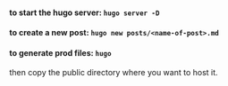 #### to start the hugo server: `hugo server -D`  

#### to create a new post: `hugo new posts/<name-of-post>.md`  

#### to generate prod files: `hugo`   
then copy the public directory where you want to host it.

